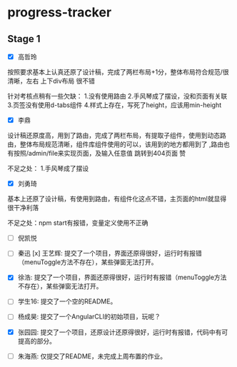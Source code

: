 # progress-tracker
## Stage 1
- [x] 高哲玲

按照要求基本上认真还原了设计稿，完成了两栏布局+1分，整体布局符合规范/很清晰，左右 上下div布局 很不错

针对考核点稍有一些欠缺：
1.没有使用路由
2.手风琴成了摆设，没和页面有关联
3.页签没有使用d-tabs组件
4.样式上存在，写死了height，应该用min-height


- [x] 李鼎

设计稿还原度高，用到了路由，完成了两栏布局，有提取子组件，使用到动态路由，整体布局规范清晰，组件库组件使用的可以，该用到的地方都用到了 ,路由也有按照/admin/file来实现页面，及输入任意值 跳转到404页面  赞

不足之处：
1.手风琴成了摆设

- [x] 刘勇琦

基本上还原了设计稿，有使用到路由，有组件化这点不错，主页面的html就显得很干净利落

不足之处：npm start有报错，变量定义使用不正确

- [ ] 倪凯悦
- [ ] 秦迅
[x] 王艺辉: 提交了一个项目，界面还原得很好，运行时有报错（menuToggle方法不存在），某些弹窗无法打开。
- [x] 徐浩: 提交了一个项目，界面还原得很好，运行时有报错（menuToggle方法不存在），某些弹窗无法打开。
- [ ] 学生16: 提交了一个空的README。
- [ ] 杨成昊: 提交了一个AngularCLI的初始项目，玩呢？
- [x] 张园园: 提交了一个项目，还原设计还原得很好，运行时有报错，代码中有可提高的部分。
- [ ] 朱海燕: 仅提交了README，未完成上周布置的作业。




